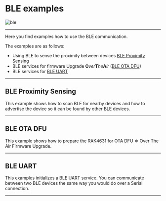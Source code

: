 # BLE examples

![ble](../../../../assets/Examples/ble-graphic2.png)	

----

Here you find examples how to use the BLE communication. 

The examples are as follows:

- Using BLE to sense the  proximity between devices [BLE Proximity Sensing](ble_proximity_sensing/)
- BLE services for firmware Upgrade **O**_ver_**T**_he_**A**_ir_ ([BLE OTA DFU](ble_ota_dfu/))
- BLE services for [BLE UART](ble_uart/)

----
## BLE Proximity Sensing
This example shows how to scan BLE for nearby devices and how to advertise the device so it can be found by other BLE devices.

----
## BLE OTA DFU
This example shows how to prepare the RAK4631 for OTA DFU => Over The Air Firmware Upgrade.

----

## BLE UART

This examples initializes a BLE UART service. You can communicate between two BLE devices the same way you would do over a Serial connection.  

------

